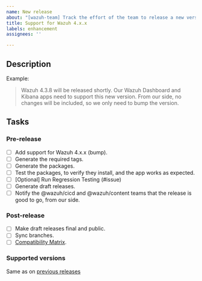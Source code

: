 ```yaml
---
name: New release
about: "[wazuh-team] Track the effort of the team to release a new version of Wazuh"
title: Support for Wazuh 4.x.x
labels: enhancement
assignees: ''

---
```


## Description

Example:
> Wazuh 4.3.8 will be released shortly. Our Wazuh Dashboard and Kibana apps need to support this new version. From our side, no changes will be included, so we only need to bump the version.


## Tasks

### Pre-release
- [ ] Add support for Wazuh 4.x.x (bump).
- [ ] Generate the required tags.
- [ ] Generate the packages.
- [ ] Test the packages, to verify they install, and the app works as expected.
- [ ] [Optional] Run Regression Testing (#issue) 
- [ ] Generate draft releases.
- [ ] Notify the @wazuh/cicd and @wazuh/content teams that the release is good to go, from our side.

### Post-release
- [ ] Make draft releases final and public.
- [ ] Sync branches.
- [ ] [Compatibility Matrix](https://github.com/wazuh/wazuh-kibana-app/wiki/Compatibility).

### Supported versions

Same as on [previous releases](https://github.com/wazuh/wazuh-kibana-app/wiki/Compatibility)
